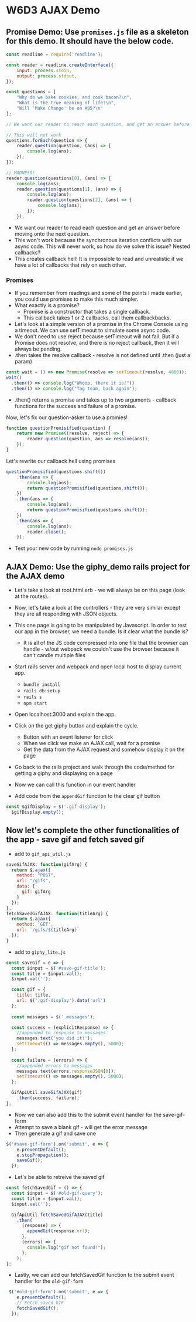 # W6D3 AJAX Demo

## Promise Demo: Use `promises.js` file as a skeleton for this demo. It should have the below code.

```js
const readline = require('readline');

const reader = readline.createInterface({
    input: process.stdin,
    output: process.stdout,
});

const questions = [
    "Why do we bake cookies, and cook bacon?\n",
    "What is the true meaning of life?\n",
    "Will 'Make Change' be on A05?\n"
];

// We want our reader to reach each question, and get an answer before moving onto the next question

// This will not work
questions.forEach(question => {
    reader.question(question, (ans) => {
        console.log(ans);
    });
});

// MADNESS!
reader.question(questions[0], (ans) => {
    console.log(ans);
    reader.question(questions[1], (ans) => {
        console.log(ans);
        reader.question(questions[2], (ans) => {
            console.log(ans);
        });
    });
```

* We want our reader to read each question and get an answer before moving onto the next question.
* This won't work because the synchronous iteration conflicts with our async code. This will never work, so how do we solve this issue? Nested callbacks?
* This creates callback hell! It is impossible to read and unrealistic if we have a lot of callbacks that rely on each other.

### Promises
* If you remember from readings and some of the points I made earlier, you could use promises to make this much simpler. 
* What exactly is a promise?
  * Promise is a constructor that takes a single callback.
  * This callback takes 1 or 2 callbacks, call them callbackbacks.
* Let's look at a simple version of a promise in the Chrome Console using a timeout. We can use setTimeout to simulate some async code. 
* We don't need to use reject because setTimeout will not fail. But if a Promise does not resolve, and there is no reject callback, then it will always be pending.
* .then takes the resolve callback - resolve is not defined until .then (just a param)

```js
const wait = () => new Promise(resolve => setTimeout(resolve, 4000));
wait()
  .then(() => console.log("Whoop, there it is!"))
  .then(() => console.log("Tag team, back again");
```
* .then() returns a promise and takes up to two arguments - callback functions for the success and failure of a promise.

Now, let's fix our question-asker to use a promies!
```js
function questionPromisified(question) {
    return new Promise((resolve, reject) => {
        reader.question(question, ans => resolve(ans));
    });
}
```

Let's rewrite our callback hell using promises
```js
questionPromisified(questions.shift())
    .then(ans => {
        console.log(ans);
        return questionPromisified(questions.shift());
    })
    .then(ans => {
        console.log(ans);
        return questionPromisified(questions.shift());
    })
    .then(ans => {
        console.log(ans);
        reader.close();
    });
```

* Test your new code by running `node promises.js`


## AJAX Demo: Use the giphy_demo rails project for the AJAX demo
* Let's take a look at root.html.erb - we will always be on this page (look at the routes).
* Now, let's take a look at the controllers - they are very similar except they are all responding with JSON objects.
* This one page is going to be manipulated by Javascript. In order to test our app in the browser, we need a bundle. Is it clear what the bundle is?
  * It is all of the JS code compressed into one file that the browser can handle - w/out webpack we couldn't use the browser because it can't candle multiple files

* Start rails server and webpack and open local host to display current app.
  * `bundle install`
  * `rails db:setup`
  * `rails s`
  * `npm start`

* Open localhost:3000 and explain the app. 
* Click on the get giphy button and explain the cycle.
  * Button with an event listener for click
  * When we click we make an AJAX call, wait for a promise
  * Get the data from the AJAX request and somehow display it on the page

* Go back to the rails project and walk through the code/method for getting a giphy and displaying on a page

* Now we can call this function in our event handler

* Add code from the `appendGif` function to the clear gif button
```js
const $gifDisplay = $('.gif-display');
  $gifDisplay.empty();
```

## Now let's complete the other functionalities of the app - save gif and fetch saved gif

* add to `gif_api_util.js`
```js
saveGifAJAX: function(gifArg) {
  return $.ajax({
    method: "POST",
    url: "/gifs",
    data: {
      gif: gifArg
    }
  });
},
fetchSavedGifAJAX: function(titleArg) {
  return $.ajax({
    method: 'GET',
    url: `/gifs/${titleArg}`
  });
}
```

* add to `giphy_lite.js`
```js
const saveGif = e => {
  const $input = $('#save-gif-title');
  const title = $input.val();
  $input.val('');

  const gif = {
    title: title,
    url: $('.gif-display').data('url')
  };
  
  const messages = $('.messages');

  const success = (explicitResponse) => {
    //appended to response to messages
    messages.text('you did it!');
    setTimeout(() => messages.empty(), 5000);
  };
  
  const failure = (errors) => {
    //appended errors to messages
    messages.text(errors.responseJSON[0]);
    setTimeout(() => messages.empty(), 5000);
  };

  GifApiUtil.saveGifAJAX(gif)
    .then(success, failure);
};
```

* Now we can also add this to the submit event handler for the save-gif-form
* Attempt to save a blank gif - will get the error message
* Then generate a gif and save one

```js
$('#save-gif-form').on('submit', e => {
    e.preventDefault();
    e.stopPropagation();
    saveGif();
  });
```

* Let's be able to retreive the saved gif

```js
const fetchSavedGif = () => {
  const $input = $('#old-gif-query');
  const title = $input.val();
  $input.val('');

  GifApiUtil.fetchSavedGifAJAX(title)
    .then(
      (response) => {
        appendGif(response.url);
      },
      (errors) => {
        console.log("gif not found!");
      };
    );
};
```

* Lastly, we can add our fetchSavedGif function to the submit event handler for the `old-gif-form`

```js
 $('#old-gif-form').on('submit', e => {
    e.preventDefault();
    // Fetch saved GIF
    fetchSavedGif();
  });
  ```

